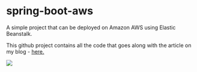 # spring-boot-aws

A simple project that can be deployed on Amazon AWS using Elastic Beanstalk.

This github project contains all the code that goes along with the article on my blog - <a href="http://mtdevuk.com/2015/02/10/how-to-deploy-a-spring-boot-application-to-amazon-aws-using-elastic-beanstalk/">here.</a>

<img src="https://travis-ci.org/marcthomas2013/spring-boot-aws.svg?branch=master"/>
